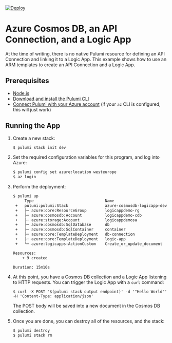 [![Deploy](https://get.pulumi.com/new/button.svg)](https://app.pulumi.com/new)

# Azure Cosmos DB, an API Connection, and a Logic App

At the time of writing, there is no native Pulumi resource for defining an API Connection and linking it to a Logic App. This example shows how to use an ARM templates to create an API Connection and a Logic App.

## Prerequisites

- [Node.js](https://nodejs.org/en/download/)
- [Download and install the Pulumi CLI](https://www.pulumi.com/docs/get-started/install/)
- [Connect Pulumi with your Azure account](https://www.pulumi.com/docs/intro/cloud-providers/azure/setup/) (if your `az` CLI is configured, this will just work)

## Running the App

1. Create a new stack:

    ```sh
    $ pulumi stack init dev
    ```

2. Set the required configuration variables for this program, and log into Azure:

    ```bash
    $ pulumi config set azure:location westeurope
    $ az login
    ```

3. Perform the deployment:

    ```sh
    $ pulumi up
         Type                               Name                         Status
     +   pulumi:pulumi:Stack                azure-cosmosdb-logicapp-dev  created
     +   ├─ azure:core:ResourceGroup        logicappdemo-rg              created
     +   ├─ azure:cosmosdb:Account          logicappdemo-cdb             created
     +   ├─ azure:storage:Account           logicappdemosa               created
     +   ├─ azure:cosmosdb:SqlDatabase      db                           created
     +   ├─ azure:cosmosdb:SqlContainer     container                    created
     +   ├─ azure:core:TemplateDeployment   db-connection                created
     +   ├─ azure:core:TemplateDeployment   logic-app                    created
     +   └─ azure:logicapps:ActionCustom    Create_or_update_document    created

    Resources:
        + 9 created

    Duration: 15m10s
    ```

4. At this point, you have a Cosmos DB collection and a Logic App listening to HTTP requests. You can trigger the Logic App with a `curl` command:

    ```
    $ curl -X POST '$(pulumi stack output endpoint)' -d '"Hello World"' -H 'Content-Type: application/json'
    ```

    The POST body will be saved into a new document in the Cosmos DB collection.

5. Once you are done, you can destroy all of the resources, and the stack:

    ```bash
    $ pulumi destroy
    $ pulumi stack rm
    ```
